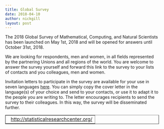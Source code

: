 ```yaml
---
title: Global Survey
date: 2018-04-10
author: nickgill
layout: post
---
```


The 2018 Global Survey of Mathematical, Computing, and Natural Scientists has been launched on May 1st, 2018 and will be opened for answers until October 31st, 2018.

<p>
<table width="100%" border="1">
  <tr>
    <td align="center"> 
<a href = "http://statisticalresearchcenter.org/global18">http://statisticalresearchcenter.org/</a>
</td></tr></p>

We are looking for respondents, men and women, in all fields represented by the partnering Unions and all regions of the world. You are welcome to answer the survey yourself and forward this link to the survey to your lists of contacts and you colleagues, men and women. 

Invitation letters to participate in the survey are available  for your use in seven languages <a href = "https://icsugendergapinscience.org/2018-global-survey-of-mathematical-computing-and-natural-scientists/">here</a>. You can simply copy the cover letter in the language(s) of your choice and send to your contacts, or use it to adapt it to the people you are writing to. The letter encourages recipients to send the survey to their colleagues. In this way, the survey will be disseminated further.

